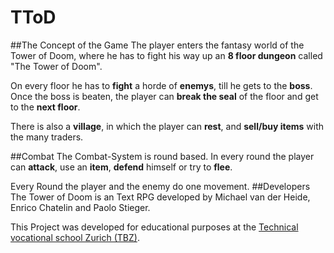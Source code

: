 # TToD
##The Concept of the Game
The player enters the fantasy world of the Tower of Doom, where he has to fight his way up
an **8 floor dungeon** called "The Tower of Doom". 

On every floor he has to **fight** a horde of **enemys**, till he gets to the **boss**. Once the boss is
beaten, the player can **break the seal** of the floor and get to the **next floor**.

There is also a **village**, in which the player can **rest**, and **sell/buy items** with the many traders.

##Combat
The Combat-System is round based. In every round the player can **attack**, use an **item**, 
**defend** himself or try to **flee**.

Every Round the player and the enemy do one movement.
##Developers
The Tower of Doom is an Text RPG developed by Michael van der Heide, Enrico Chatelin and Paolo Stieger.

This Project was developed for educational purposes at the [Technical vocational school Zurich (TBZ)](http://tbz.ch/).

